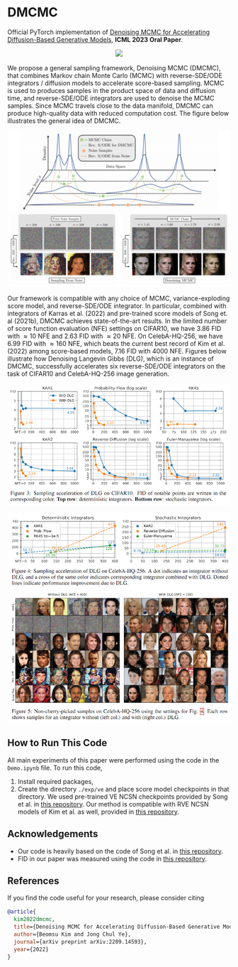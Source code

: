 # DMCMC

Official PyTorch implementation of [Denoising MCMC for Accelerating Diffusion-Based Generative Models](https://arxiv.org/abs/2209.14593), **ICML 2023 Oral Paper**.

<p align="center">
  <img src="https://github.com/1202kbs/DMCMC/blob/main/assets/sample_gif.gif" />
</p>

We propose a general sampling framework, Denoising MCMC (DMCMC), that combines Markov chain Monte Carlo (MCMC) with reverse-SDE/ODE integrators / diffusion models to accelerate score-based sampling. MCMC is used to produces samples in the product space of data and diffusion time, and reverse-SDE/ODE integrators are used to denoise the MCMC samples. Since MCMC travels close to the data manifold, DMCMC can produce high-quality data with reduced computation cost. The figure below illustrates the general idea of DMCMC.

<p align="center">
  <img src="https://github.com/1202kbs/DMCMC/blob/main/assets/main.png" />
</p>

Our framework is compatible with any choice of MCMC, variance-exploding score model, and reverse-SDE/ODE integrator. In particular, combined with integrators of Karras et al. (2022) and pre-trained score models of Song et. al (2021b), DMCMC achieves state-of-the-art results. In the limited number of score function evaluation (NFE) settings on CIFAR10, we have $3.86$ FID with $\approx 10$ NFE and $2.63$ FID with $\approx 20$ NFE. On CelebA-HQ-256, we have $6.99$ FID with $\approx 160$ NFE, which beats the current best record of Kim et al. (2022) among score-based models, $7.16$ FID with $4000$ NFE. Figures below illustrate how Denoising Langevin Gibbs (DLG), which is an instance of DMCMC, successfully accelerates six reverse-SDE/ODE integrators on the task of CIFAR10 and CelebA-HQ-256 image generation.

<p align="center">
  <img src="https://github.com/1202kbs/DMCMC/blob/main/assets/cifar10.png" />
</p>

<p align="center">
  <img src="https://github.com/1202kbs/DMCMC/blob/main/assets/celeba.png" />
</p>

## How to Run This Code

All main experiments of this paper were performed using the code in the `Demo.ipynb` file. To run this code,

1. Install required packages,
2. Create the directory `./exp/ve` and place score model checkpoints in that directory. We used pre-trained VE NCSN checkpoints provided by Song et al. in [this repository](https://github.com/yang-song/score_sde). Our method is compatible with RVE NCSN models of Kim et al. as well, provided in [this repository](https://github.com/Kim-Dongjun/Soft-Truncation).

## Acknowledgements

- Our code is heavily based on the code of Song et al. in [this repository](https://github.com/yang-song/score_sde).
- FID in our paper was measured using the code in [this repository](https://github.com/mseitzer/pytorch-fid).

## References

If you find the code useful for your research, please consider citing
```bib
@article{
  kim2022dmcmc,
  title={Denoising MCMC for Accelerating Diffusion-Based Generative Models},
  author={Beomsu Kim and Jong Chul Ye},
  journal={arXiv preprint arXiv:2209.14593},
  year={2022}
}
```
